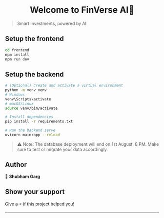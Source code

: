 <h1 align="center">Welcome to FinVerse AI👋</h1>
<p>
</p>

> Smart Investments, powered by AI

## Setup the frontend

```sh
cd frontend
npm install
npm run dev
```
## Setup the backend

```sh
# (Optional) Create and activate a virtual environment
python -m venv venv
# Windows
venv\Scripts\activate
# macOS/Linux
source venv/bin/activate

# Install dependencies
pip install -r requirements.txt

# Run the backend serve
uvicorn main:app --reload       
```

> ⚠️ Note: The database deployment will end on 1st August, 8 PM. Make sure to test or migrate your data accordingly.

## Author

👤 **Shubham Garg**


## Show your support

Give a ⭐️ if this project helped you!

***
